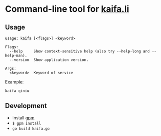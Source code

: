 # Command-line tool for [kaifa.li](http://kaifa.li)

## Usage

```shell
usage: kaifa [<flags>] <keyword>

Flags:
  --help     Show context-sensitive help (also try --help-long and --help-man).
  --version  Show application version.

Args:
  <keyword>  Keyword of service
```

Example:

```shell
kaifa qiniu
```

## Development

* Install [gpm](https://github.com/pote/gpm)
* `$ gpm install`
* `go build kaifa.go`
